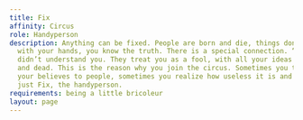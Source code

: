 ```yaml
---
title: Fix
affinity: Circus
role: Handyperson
description: Anything can be fixed. People are born and die, things don’t. You work
  with your hands, you know the truth. There is a special connection. “Ordinary people”
  didn’t understand you. They treat you as a fool, with all your ideas about life
  and dead. This is the reason why you join the circus. Sometimes you try to explain
  your believes to people, sometimes you realize how useless it is and prefer being
  just Fix, the handyperson.
requirements: being a little bricoleur
layout: page
---
```


